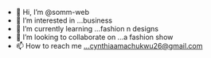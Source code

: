 - 👋 Hi, I’m @somm-web
- 👀 I’m interested in ...business 
- 🌱 I’m currently learning ...fashion n designs 
- 💞️ I’m looking to collaborate on ...a fashion show
- 📫 How to reach me ...cynthiaamachukwu26@gmail.com 

<!---
somm-web/somm-web is a ✨ special ✨ repository because its `README.md` (this file) appears on your GitHub profile.
You can click the Preview link to take a look at your changes.
--->
